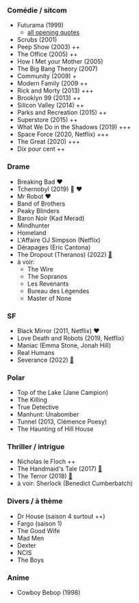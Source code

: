 ### Comédie / sitcom

* Futurama (1999)
    * [all opening quotes](https://theabbie.github.io/blog/All-Futurama-Opening-Quotes)
* Scrubs (2001)
* Peep Show (2003) ++
* The Office (2005) ++
* How I Met your Mother (2005)
* The Big Bang Theory (2007)
* Community (2009) +
* Modern Family (2009 ++
* Rick and Morty (2013) +++
* Brooklyn 99 (2013) ++
* Silicon Valley (2014) ++
* Parks and Recreation (2015) ++
* Superstore (2015) ++
* What We Do in the Shadows (2019) +++
* Space Force (2020, Netflix) +++
* The Great (2020) +++
* Dix pour cent ++


### Drame

* Breaking Bad ❤️
* Tchernobyl (2019) 🎥 ❤️
* Mr Robot ❤️
* Band of Brothers
* Peaky Blinders
* Baron Noir (Kad Merad)
* Mindhunter
* Homeland
* L'Affaire OJ Simpson (Netflix)
* Dérapages (Eric Cantona)
* The Dropout (Theranos) (2022) [🍅](https://www.rottentomatoes.com/tv/the_dropout/s01)
* à voir:
	* The Wire
	* The Sopranos
	* Les Revenants
	* Bureau des Légendes
	* Master of None


### SF

* Black Mirror (2011, Netflix) ❤️
* Love Death and Robots (2019, Netflix)
* Maniac (Emma Stone, Jonah Hill)
* Real Humans
* Severance (2022) [🍅](https://www.rottentomatoes.com/tv/severance)


### Polar

* Top of the Lake (Jane Campion)
* The Killing
* True Detective
* Manhunt: Unabomber
* Tunnel (2013, Clémence Poesy)
* The Haunting of Hill House


### Thriller / intrigue

* Nicholas le Floch ++
* The Handmaid's Tale (2017) [🍅](https://www.rottentomatoes.com/tv/the_handmaids_tale/s01)
* The Terror (2018) [🍅](https://www.rottentomatoes.com/tv/the_terror/s01)
* à voir: Sherlock (Benedict Cumberbatch)


### Divers / à thème

* Dr House (saison 4 surtout ++)
* Fargo (saison 1)
* The Good Wife
* Mad Men
* Dexter
* NCIS
* The Boys


### Anime

* Cowboy Bebop (1998)


